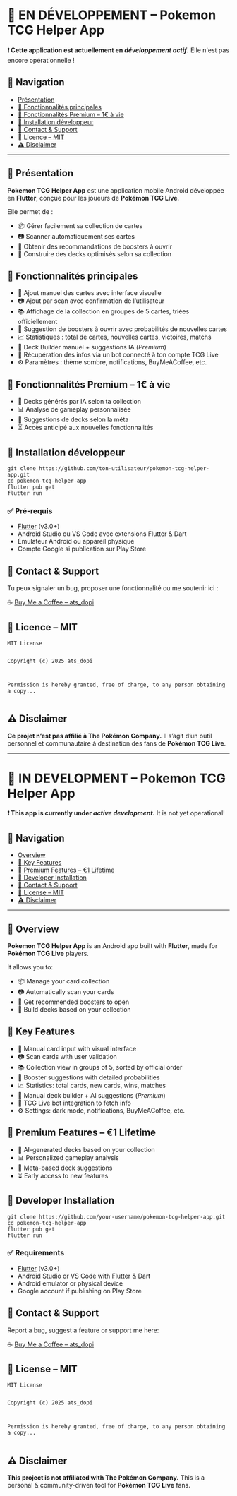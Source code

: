 </head>
<body>

<h1>🚧 EN DÉVELOPPEMENT – Pokemon TCG Helper App</h1>
<p><strong>❗ Cette application est actuellement en <em>développement actif</em>.</strong> Elle n'est pas encore opérationnelle !</p>

<h2>🔗 Navigation</h2>
<ul>
  <li><a href="#presentation">Présentation</a></li>
  <li><a href="#fonctionnalites">🎯 Fonctionnalités principales</a></li>
  <li><a href="#premium">🏅 Fonctionnalités Premium – 1€ à vie</a></li>
  <li><a href="#install">🧰 Installation développeur</a></li>
  <li><a href="#contact">💬 Contact & Support</a></li>
  <li><a href="#licence">📄 Licence – MIT</a></li>
  <li><a href="#disclaimer">⚠️ Disclaimer</a></li>
</ul>

<hr>

<h2 id="presentation">📱 Présentation</h2>
<p><strong>Pokemon TCG Helper App</strong> est une application mobile Android développée en <strong>Flutter</strong>, conçue pour les joueurs de <strong>Pokémon TCG Live</strong>.</p>
<p>Elle permet de :</p>
<ul>
  <li>📦 Gérer facilement sa collection de cartes</li>
  <li>📷 Scanner automatiquement ses cartes</li>
  <li>🎲 Obtenir des recommandations de boosters à ouvrir</li>
  <li>🧠 Construire des decks optimisés selon sa collection</li>
</ul>

<h2 id="fonctionnalites">🎯 Fonctionnalités principales</h2>
<ul>
  <li>🔢 Ajout manuel des cartes avec interface visuelle</li>
  <li>📷 Ajout par scan avec confirmation de l’utilisateur</li>
  <li>📚 Affichage de la collection en groupes de 5 cartes, triées officiellement</li>
  <li>🎲 Suggestion de boosters à ouvrir avec probabilités de nouvelles cartes</li>
  <li>📈 Statistiques : total de cartes, nouvelles cartes, victoires, matchs</li>
  <li>🧠 Deck Builder manuel + suggestions IA (<em>Premium</em>)</li>
  <li>🤖 Récupération des infos via un bot connecté à ton compte TCG Live</li>
  <li>⚙️ Paramètres : thème sombre, notifications, BuyMeACoffee, etc.</li>
</ul>

<h2 id="premium">🏅 Fonctionnalités Premium – 1€ à vie</h2>
<ul>
  <li>🔐 Decks générés par IA selon ta collection</li>
  <li>📊 Analyse de gameplay personnalisée</li>
  <li>🧠 Suggestions de decks selon la méta</li>
  <li>⏳ Accès anticipé aux nouvelles fonctionnalités</li>
</ul>

<h2 id="install">🧰 Installation développeur</h2>
<pre><code>git clone https://github.com/ton-utilisateur/pokemon-tcg-helper-app.git
cd pokemon-tcg-helper-app
flutter pub get
flutter run
</code></pre>

<h3>✅ Pré-requis</h3>
<ul>
  <li><a href="https://flutter.dev/docs/get-started/install" target="_blank">Flutter</a> (v3.0+)</li>
  <li>Android Studio ou VS Code avec extensions Flutter & Dart</li>
  <li>Émulateur Android ou appareil physique</li>
  <li>Compte Google si publication sur Play Store</li>
</ul>

<h2 id="contact">💬 Contact & Support</h2>
<p>Tu peux signaler un bug, proposer une fonctionnalité ou me soutenir ici :</p>
<p>☕ <a href="https://buymeacoffee.com/ats_dopi" target="_blank">Buy Me a Coffee – ats_dopi</a></p>

<h2 id="licence">📄 Licence – MIT</h2>
<pre><code>MIT License

Copyright (c) 2025 ats_dopi

Permission is hereby granted, free of charge, to any person obtaining a copy...
</code></pre>

<h2 id="disclaimer">⚠️ Disclaimer</h2>
<p><strong>Ce projet n’est pas affilié à The Pokémon Company.</strong>  
Il s’agit d’un outil personnel et communautaire à destination des fans de <strong>Pokémon TCG Live</strong>.</p>

<hr>

<!-- English version -->

<h1>🚧 IN DEVELOPMENT – Pokemon TCG Helper App</h1>
<p><strong>❗ This app is currently under <em>active development</em>.</strong> It is not yet operational!</p>

<h2>🔗 Navigation</h2>
<ul>
  <li><a href="#en-overview">Overview</a></li>
  <li><a href="#en-features">🎯 Key Features</a></li>
  <li><a href="#en-premium">🏅 Premium Features – €1 Lifetime</a></li>
  <li><a href="#en-install">🧰 Developer Installation</a></li>
  <li><a href="#en-contact">💬 Contact & Support</a></li>
  <li><a href="#en-license">📄 License – MIT</a></li>
  <li><a href="#en-disclaimer">⚠️ Disclaimer</a></li>
</ul>

<hr>

<h2 id="en-overview">📱 Overview</h2>
<p><strong>Pokemon TCG Helper App</strong> is an Android app built with <strong>Flutter</strong>, made for <strong>Pokémon TCG Live</strong> players.</p>
<p>It allows you to:</p>
<ul>
  <li>📦 Manage your card collection</li>
  <li>📷 Automatically scan your cards</li>
  <li>🎲 Get recommended boosters to open</li>
  <li>🧠 Build decks based on your collection</li>
</ul>

<h2 id="en-features">🎯 Key Features</h2>
<ul>
  <li>🔢 Manual card input with visual interface</li>
  <li>📷 Scan cards with user validation</li>
  <li>📚 Collection view in groups of 5, sorted by official order</li>
  <li>🎲 Booster suggestions with detailed probabilities</li>
  <li>📈 Statistics: total cards, new cards, wins, matches</li>
  <li>🧠 Manual deck builder + AI suggestions (<em>Premium</em>)</li>
  <li>🤖 TCG Live bot integration to fetch info</li>
  <li>⚙️ Settings: dark mode, notifications, BuyMeACoffee, etc.</li>
</ul>

<h2 id="en-premium">🏅 Premium Features – €1 Lifetime</h2>
<ul>
  <li>🔐 AI-generated decks based on your collection</li>
  <li>📊 Personalized gameplay analysis</li>
  <li>🧠 Meta-based deck suggestions</li>
  <li>⏳ Early access to new features</li>
</ul>

<h2 id="en-install">🧰 Developer Installation</h2>
<pre><code>git clone https://github.com/your-username/pokemon-tcg-helper-app.git
cd pokemon-tcg-helper-app
flutter pub get
flutter run
</code></pre>

<h3>✅ Requirements</h3>
<ul>
  <li><a href="https://flutter.dev/docs/get-started/install" target="_blank">Flutter</a> (v3.0+)</li>
  <li>Android Studio or VS Code with Flutter & Dart</li>
  <li>Android emulator or physical device</li>
  <li>Google account if publishing on Play Store</li>
</ul>

<h2 id="en-contact">💬 Contact & Support</h2>
<p>Report a bug, suggest a feature or support me here:</p>
<p>☕ <a href="https://buymeacoffee.com/ats_dopi" target="_blank">Buy Me a Coffee – ats_dopi</a></p>

<h2 id="en-license">📄 License – MIT</h2>
<pre><code>MIT License

Copyright (c) 2025 ats_dopi

Permission is hereby granted, free of charge, to any person obtaining a copy...
</code></pre>

<h2 id="en-disclaimer">⚠️ Disclaimer</h2>
<p><strong>This project is not affiliated with The Pokémon Company.</strong>  
This is a personal & community-driven tool for <strong>Pokémon TCG Live</strong> fans.</p>

</body>
</html>
